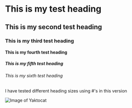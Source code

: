 # This is my test heading
## This is my second test heading
### This is my third test heading
#### This is my fourth test heading
##### This is my fifth test heading
###### This is my sixth test heading

I have tested different heading sizes using #'s in this version

![Image of Yaktocat](https://octodex.github.com/images/yaktocat.png)
